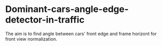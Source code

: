 # Dominant-cars-angle-edge-detector-in-traffic
The aim is to find angle between cars' front edge and frame horizont for front view normalization.
